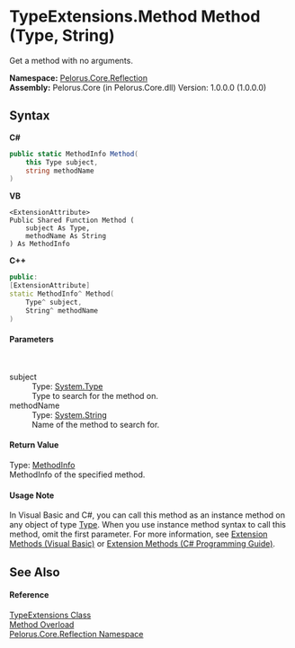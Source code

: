 # TypeExtensions.Method Method (Type, String)
 

Get a method with no arguments.

**Namespace:**&nbsp;<a href="7183AF8D">Pelorus.Core.Reflection</a><br />**Assembly:**&nbsp;Pelorus.Core (in Pelorus.Core.dll) Version: 1.0.0.0 (1.0.0.0)

## Syntax

**C#**<br />
``` C#
public static MethodInfo Method(
	this Type subject,
	string methodName
)
```

**VB**<br />
``` VB
<ExtensionAttribute>
Public Shared Function Method ( 
	subject As Type,
	methodName As String
) As MethodInfo
```

**C++**<br />
``` C++
public:
[ExtensionAttribute]
static MethodInfo^ Method(
	Type^ subject, 
	String^ methodName
)
```


#### Parameters
&nbsp;<dl><dt>subject</dt><dd>Type: <a href="http://msdn2.microsoft.com/en-us/library/42892f65" target="_blank">System.Type</a><br />Type to search for the method on.</dd><dt>methodName</dt><dd>Type: <a href="http://msdn2.microsoft.com/en-us/library/s1wwdcbf" target="_blank">System.String</a><br />Name of the method to search for.</dd></dl>

#### Return Value
Type: <a href="http://msdn2.microsoft.com/en-us/library/1wa35kh5" target="_blank">MethodInfo</a><br />MethodInfo of the specified method.

#### Usage Note
In Visual Basic and C#, you can call this method as an instance method on any object of type <a href="http://msdn2.microsoft.com/en-us/library/42892f65" target="_blank">Type</a>. When you use instance method syntax to call this method, omit the first parameter. For more information, see <a href="http://msdn.microsoft.com/en-us/library/bb384936.aspx">Extension Methods (Visual Basic)</a> or <a href="http://msdn.microsoft.com/en-us/library/bb383977.aspx">Extension Methods (C# Programming Guide)</a>.

## See Also


#### Reference
<a href="7CE8A30A">TypeExtensions Class</a><br /><a href="640E0515">Method Overload</a><br /><a href="7183AF8D">Pelorus.Core.Reflection Namespace</a><br />